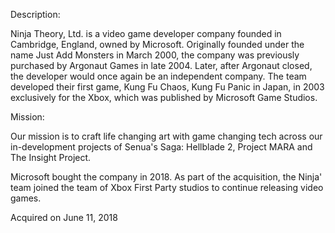 Description:

Ninja Theory, Ltd. is a video game developer company founded in Cambridge, England, owned by Microsoft. Originally founded under the name Just Add Monsters in March 2000, the company was previously purchased by Argonaut Games in late 2004. Later, after Argonaut closed, the developer would once again be an independent company. The team developed their first game, Kung Fu Chaos, Kung Fu Panic in Japan, in 2003 exclusively for the Xbox, which was published by Microsoft Game Studios.

Mission:

Our mission is to craft life changing art with game changing tech across our in-development projects of Senua's Saga: Hellblade 2, Project MARA and The Insight Project.

Microsoft bought the company in 2018. As part of the acquisition, the Ninja' team joined the team of Xbox First Party studios to continue releasing video games.

Acquired on June 11, 2018